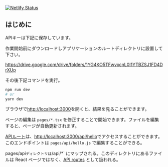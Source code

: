 [![Netlify Status](https://api.netlify.com/api/v1/badges/c95a1d91-c06d-40a9-8a9e-3d5f64c535b2/deploy-status)](https://app.netlify.com/sites/creative-horse-2ce51f/deploys)


## はじめに

APIキーは下記に保存しています。

作業開始前にダウンロードしアプリケーションのルートディレクトリに設置して下さい。

https://drive.google.com/drive/folders/1YG4KO5TFwvxcnL0I1YTBZSJ1FD4DrXUp

その後下記コマンドを実行。

```bash
npm run dev
# or
yarn dev
```

ブラウザで[http://localhost:3000](http://localhost:3000)を開くと、結果を見ることができます。

ページの編集は `pages/*.tsx` を修正することで開始できます。ファイルを編集すると、ページが自動更新されます。

[APIルート](https://nextjs.org/docs/api-routes/introduction)は、[http://localhost:3000/api/hello](http://localhost:3000/api/hello)でアクセスすることができます。このエンドポイントは `pages/api/hello.js` で編集することができる。

pages/api` ディレクトリは `/api/*` にマップされる。このディレクトリにあるファイルは React ページではなく、[API routes](https://nextjs.org/docs/api-routes/introduction) として扱われる。

